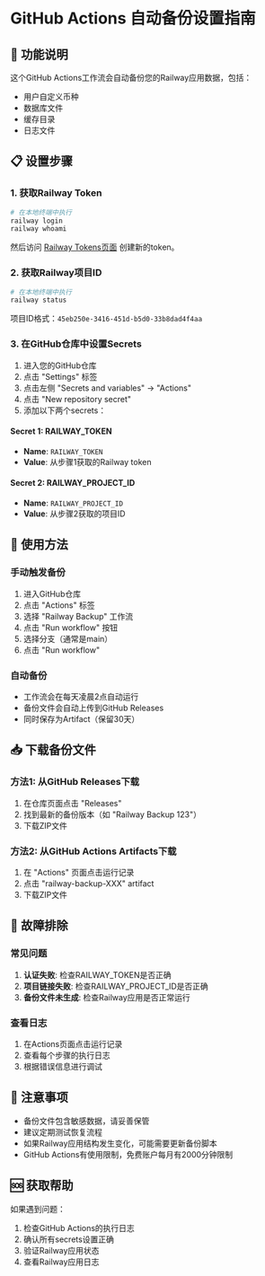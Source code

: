 # GitHub Actions 自动备份设置指南

## 🚀 功能说明

这个GitHub Actions工作流会自动备份您的Railway应用数据，包括：
- 用户自定义币种
- 数据库文件
- 缓存目录
- 日志文件

## 📋 设置步骤

### 1. 获取Railway Token

```bash
# 在本地终端中执行
railway login
railway whoami
```

然后访问 [Railway Tokens页面](https://railway.app/account/tokens) 创建新的token。

### 2. 获取Railway项目ID

```bash
# 在本地终端中执行
railway status
```

项目ID格式：`45eb250e-3416-451d-b5d0-33b8dad4f4aa`

### 3. 在GitHub仓库中设置Secrets

1. 进入您的GitHub仓库
2. 点击 "Settings" 标签
3. 点击左侧 "Secrets and variables" → "Actions"
4. 点击 "New repository secret"
5. 添加以下两个secrets：

#### Secret 1: RAILWAY_TOKEN
- **Name**: `RAILWAY_TOKEN`
- **Value**: 从步骤1获取的Railway token

#### Secret 2: RAILWAY_PROJECT_ID
- **Name**: `RAILWAY_PROJECT_ID`
- **Value**: 从步骤2获取的项目ID

## 🔄 使用方法

### 手动触发备份
1. 进入GitHub仓库
2. 点击 "Actions" 标签
3. 选择 "Railway Backup" 工作流
4. 点击 "Run workflow" 按钮
5. 选择分支（通常是main）
6. 点击 "Run workflow"

### 自动备份
- 工作流会在每天凌晨2点自动运行
- 备份文件会自动上传到GitHub Releases
- 同时保存为Artifact（保留30天）

## 📥 下载备份文件

### 方法1: 从GitHub Releases下载
1. 在仓库页面点击 "Releases"
2. 找到最新的备份版本（如 "Railway Backup 123"）
3. 下载ZIP文件

### 方法2: 从GitHub Actions Artifacts下载
1. 在 "Actions" 页面点击运行记录
2. 点击 "railway-backup-XXX" artifact
3. 下载ZIP文件

## 🔧 故障排除

### 常见问题
1. **认证失败**: 检查RAILWAY_TOKEN是否正确
2. **项目链接失败**: 检查RAILWAY_PROJECT_ID是否正确
3. **备份文件未生成**: 检查Railway应用是否正常运行

### 查看日志
1. 在Actions页面点击运行记录
2. 查看每个步骤的执行日志
3. 根据错误信息进行调试

## 📝 注意事项

- 备份文件包含敏感数据，请妥善保管
- 建议定期测试恢复流程
- 如果Railway应用结构发生变化，可能需要更新备份脚本
- GitHub Actions有使用限制，免费账户每月有2000分钟限制

## 🆘 获取帮助

如果遇到问题：
1. 检查GitHub Actions的执行日志
2. 确认所有secrets设置正确
3. 验证Railway应用状态
4. 查看Railway应用日志
